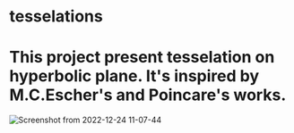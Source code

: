 # tesselations

# This project present tesselation on hyperbolic plane. It's inspired by M.C.Escher's and Poincare's works.
![Screenshot from 2022-12-24 11-07-44](https://user-images.githubusercontent.com/56829147/215422432-9d5e836a-be33-4b84-b577-7f6429e45e7c.png)
